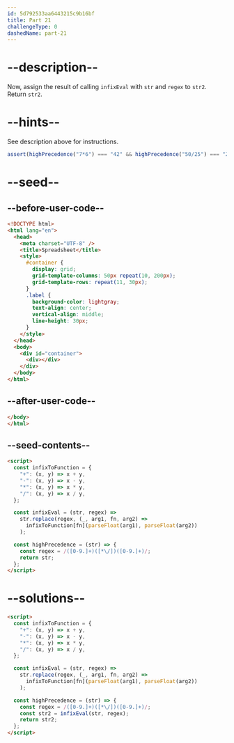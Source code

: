 ```yaml
---
id: 5d792533aa6443215c9b16bf
title: Part 21
challengeType: 0
dashedName: part-21
---
```


# --description--

Now, assign the result of calling `infixEval` with `str` and `regex` to `str2`. Return `str2`.

# --hints--

See description above for instructions.

```js
assert(highPrecedence("7*6") === "42" && highPrecedence("50/25") === "2");
```

# --seed--

## --before-user-code--

```html
<!DOCTYPE html>
<html lang="en">
  <head>
    <meta charset="UTF-8" />
    <title>Spreadsheet</title>
    <style>
      #container {
        display: grid;
        grid-template-columns: 50px repeat(10, 200px);
        grid-template-rows: repeat(11, 30px);
      }
      .label {
        background-color: lightgray;
        text-align: center;
        vertical-align: middle;
        line-height: 30px;
      }
    </style>
  </head>
  <body>
    <div id="container">
      <div></div>
    </div>
  </body>
</html>
```

## --after-user-code--

```html
</body>
</html>
```

## --seed-contents--

```html
<script>
  const infixToFunction = {
    "+": (x, y) => x + y,
    "-": (x, y) => x - y,
    "*": (x, y) => x * y,
    "/": (x, y) => x / y,
  };

  const infixEval = (str, regex) =>
    str.replace(regex, (_, arg1, fn, arg2) =>
      infixToFunction[fn](parseFloat(arg1), parseFloat(arg2))
    );

  const highPrecedence = (str) => {
    const regex = /([0-9.]+)([*\/])([0-9.]+)/;
    return str;
  };
</script>
```

# --solutions--

```html
<script>
  const infixToFunction = {
    "+": (x, y) => x + y,
    "-": (x, y) => x - y,
    "*": (x, y) => x * y,
    "/": (x, y) => x / y,
  };

  const infixEval = (str, regex) =>
    str.replace(regex, (_, arg1, fn, arg2) =>
      infixToFunction[fn](parseFloat(arg1), parseFloat(arg2))
    );

  const highPrecedence = (str) => {
    const regex = /([0-9.]+)([*\/])([0-9.]+)/;
    const str2 = infixEval(str, regex);
    return str2;
  };
</script>
```
